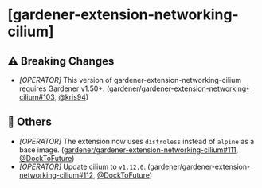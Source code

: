 # [gardener-extension-networking-cilium]
## ⚠️ Breaking Changes
* *[OPERATOR]* This version of gardener-extension-networking-cilium requires Gardener v1.50+. ([gardener/gardener-extension-networking-cilium#103](https://github.com/gardener/gardener-extension-networking-cilium/pull/103), [@kris94](https://github.com/kris94))
## 🏃 Others
* *[OPERATOR]* The extension now uses `distroless` instead of `alpine` as a base image. ([gardener/gardener-extension-networking-cilium#111](https://github.com/gardener/gardener-extension-networking-cilium/pull/111), [@DockToFuture](https://github.com/DockToFuture))
* *[OPERATOR]* Update cilium to `v1.12.0`. ([gardener/gardener-extension-networking-cilium#112](https://github.com/gardener/gardener-extension-networking-cilium/pull/112), [@DockToFuture](https://github.com/DockToFuture))
